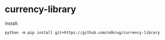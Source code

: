 # currency-library

install:

```
python -m pip install git+https://github.com/n4krug/currency-library
```
